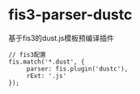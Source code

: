 # fis3-parser-dustc
基于fis3的dust.js模板预编译插件

    // fis3配置
    fis.match('*.dust', {
         parser: fis.plugin('dustc'),
         rExt: '.js'
    });
